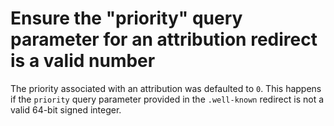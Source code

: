 # Ensure the "priority" query parameter for an attribution redirect is a valid number

The priority associated with an attribution was defaulted to `0`.
This happens if the `priority` query parameter provided in the `.well-known` redirect is not a
valid 64-bit signed integer.
